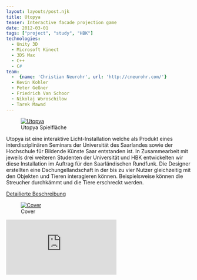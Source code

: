 ```yaml
---
layout: layouts/post.njk
title: Utopya
teaser: Interactive facade projection game
date: 2012-03-01
tags: ["project", "study", "HBK"]
technologies:
  - Unity 3D
  - Microsoft Kinect
  - 3DS Max
  - C++
  - C#
team:
  -  {name: 'Christian Neurohr', url: 'http://cneurohr.com/'}
  - Kevin Kohler
  - Peter Geßner
  - Friedrich Van Schoor
  - Nikolaj Woroschilow
  - Tarek Mawad
---
```


<figure>
      <a href="{{'/assets/projects/utopya/Utopya.png' | url}}" target="_blank" rel="noopener">
          <img src="{{'/assets/projects/utopya/Utopya.png' | url}}" alt="Utopya"/>
      </a>
      <figcaption>Utopya Spielfläche</figcaption>
</figure>

<p>Utopya ist eine interaktive Licht-Installation welche als Produkt eines interdisziplinären Seminars der Universität des Saarlandes sowie der Hochschule für Bildende Künste Saar entstanden ist. In Zusammearbeit mit jeweils drei weiteren Studenten der Universität und HBK entwickelten wir diese Installation im Auftrag für den Saarländischen Rundfunk. Die Designer erstellten eine Dschungellandschaft in der bis zu vier Nutzer gleichzeitig mit den Objekten und Tieren interagieren können. Beispielsweise können die Streucher durchkämmt und die Tiere erschreckt werden.</p> 
<p>

<a href="{{'/assets/projects/utopya/Dokumentation.pdf' | url}}" target="_blank" rel="noopener">Detailierte Beschreibung</a>

<figure>
      <a href="{{'/assets/projects/utopya/utopya_cover.png' | url}}" target="_blank" rel="noopener">
          <img src="{{'/assets/projects/utopya/utopya_cover.png' | url}}" alt="Cover" />
      </a>
      <figcaption>Cover</figcaption>
</figure>

<iframe  allow="accelerometer; autoplay; encrypted-media; gyroscope; picture-in-picture"  src="https://www.youtube.com/embed/ama_H-hB7Xs" title="video" frameborder="0" allowfullscreen></iframe
